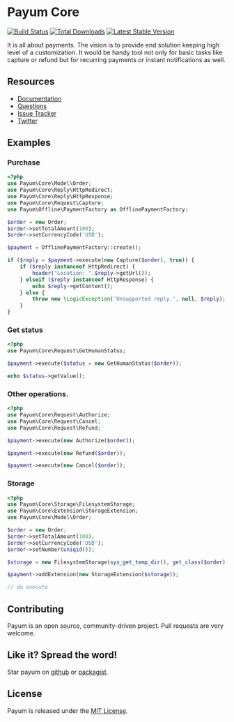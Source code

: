 # Payum Core
[![Build Status](https://travis-ci.org/Payum/Core.png?branch=master)](https://travis-ci.org/Payum/Core)
[![Total Downloads](https://poser.pugx.org/payum/Core/d/total.png)](https://packagist.org/packages/payum/core)
[![Latest Stable Version](https://poser.pugx.org/payum/core/version.png)](https://packagist.org/packages/payum/core)

It is all about payments. The vision is to provide end solution keeping high level of a customization.
It would be handy tool not only for basic tasks like capture or refund but for recurring payments or instant notifications as well.

## Resources

* [Documentation](http://payum.org/doc#Payum)
* [Questions](http://stackoverflow.com/questions/tagged/payum)
* [Issue Tracker](https://github.com/Payum/Payum/issues)
* [Twitter](https://twitter.com/payumphp)

## Examples

### Purchase

```php
<?php
use Payum\Core\Model\Order;
use Payum\Core\Reply\HttpRedirect;
use Payum\Core\Reply\HttpResponse;
use Payum\Core\Request\Capture;
use Payum\Offline\PaymentFactory as OfflinePaymentFactory;

$order = new Order;
$order->setTotalAmount(100);
$order->setCurrencyCode('USD');

$payment = OfflinePaymentFactory::create();

if ($reply = $payment->execute(new Capture($order), true)) {
    if ($reply instanceof HttpRedirect) {
        header("Location: ".$reply->getUrl());
    } elseif ($reply instanceof HttpResponse) {
        echo $reply->getContent();
    } else {
        throw new \LogicException('Unsupported reply.', null, $reply);
    }
}
```

### Get status

```php
<?php
use Payum\Core\Request\GetHumanStatus;

$payment->execute($status = new GetHumanStatus($order));

echo $status->getValue();
```

### Other operations.

```php
<?php
use Payum\Core\Request\Authorize;
use Payum\Core\Request\Cancel;
use Payum\Core\Request\Refund;

$payment->execute(new Authorize($order));

$payment->execute(new Refund($order));

$payment->execute(new Cancel($order));
```

### Storage

```php
<?php
use Payum\Core\Storage\FilesystemStorage;
use Payum\Core\Extension\StorageExtension;
use Payum\Core\Model\Order;

$order = new Order;
$order->setTotalAmount(100);
$order->setCurrencyCode('USD');
$order->setNumber(uniqid());

$storage = new FilesystemStorage(sys_get_temp_dir(), get_class($order), 'number');

$payment->addExtension(new StorageExtension($storage));

// do execute
```

## Contributing

Payum is an open source, community-driven project. Pull requests are very welcome.

## Like it? Spread the word!

Star payum on [github](https://github.com/Payum/Core) or [packagist](https://packagist.org/packages/payum/core).

## License

Payum is released under the [MIT License](LICENSE).

